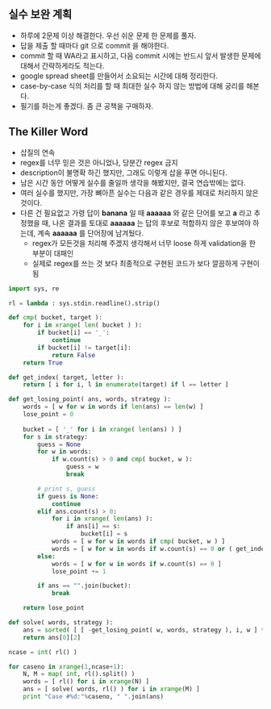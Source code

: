 실수 보완 계획
--------------

* 하루에 2문제 이상 해결한다. 우선 쉬운 문제 한 문제를 풀자.
* 답을 제출 할 때마다 git 으로 commit 을 해야한다.
 * commit 할 때 WA라고 표시하고, 다음 commit 시에는 반드시 앞서 발생한 문제에 대해서 간략하게라도 적는다.
* google spread sheet를 만들어서 소요되는 시간에 대해 정리한다.
* case-by-case 식의 처리를 할 때 최대한 실수 하지 않는 방법에 대해 궁리를 해본다.
 * 필기를 하는게 좋겠다. 좀 큰 공책을 구매하자.
 
The Killer Word
---------------

* 삽질의 연속
* regex를 너무 믿은 것은 아니었나, 당분간 regex 금지
* description이 불명확 하긴 했지만, 그래도 이렇게 삽을 푸면 아니된다.
 * 남은 시간 동안 어떻게 실수를 줄일까 생각을 해봤지만, 결국 연습밖에는 없다.
* 여러 실수를 했지만, 가장 뼈아픈 실수는 다음과 같은 경우를 제대로 처리하지 않은 것이다.
 * 다른 건 필요없고 가령 답이 **banana** 일 때 **aaaaaa** 와 같은 단어를 보고 **a** 라고 추정했을 때, 나온 결과를 토대로 **aaaaaa** 는 답의 후보로 적합하지 않은 후보여야 하는데, 계속 **aaaaaa** 를 단어장에 남겨뒀다. 
   * regex가 모든것을 처리해 주겠지 생각해서 너무 loose 하게 validation을 한 부분이 대패인
   * 실제로 regex를 쓰는 것 보다 최종적으로 구현된 코드가 보다 깔끔하게 구현이 됨


```python
import sys, re

rl = lambda : sys.stdin.readline().strip()

def cmp( bucket, target ):
    for i in xrange( len( bucket ) ):
        if bucket[i] == '_':
            continue
        if bucket[i] != target[i]:
            return False
    return True

def get_index( target, letter ):
    return [ i for i, l in enumerate(target) if l == letter ] 

def get_losing_point( ans, words, strategy ):
    words = [ w for w in words if len(ans) == len(w) ]
    lose_point = 0
 
    bucket = [ '_' for i in xrange( len(ans) ) ]
    for s in strategy:
        guess = None
        for w in words:
            if w.count(s) > 0 and cmp( bucket, w ):
                guess = w
                break

        # print s, guess
        if guess is None:
            continue
        elif ans.count(s) > 0:
            for i in xrange( len(ans) ):
                if ans[i] == s:
                    bucket[i] = s
            words = [ w for w in words if cmp( bucket, w ) ]
            words = [ w for w in words if w.count(s) == 0 or ( get_index( w, s ) == get_index( ans, s )  ) ]
        else:
            words = [ w for w in words if w.count(s) == 0 ]
            lose_point += 1

        if ans == "".join(bucket):
            break

    return lose_point

def solve( words, strategy ):
    ans = sorted( [ [ -get_losing_point( w, words, strategy ), i, w ] for i, w in enumerate(words) ] )
    return ans[0][2]

ncase = int( rl() )

for caseno in xrange(1,ncase+1):
    N, M = map( int, rl().split() )
    words = [ rl() for i in xrange(N) ]
    ans = [ solve( words, rl() ) for i in xrange(M) ]
    print "Case #%d:"%caseno, " ".join(ans)
```

